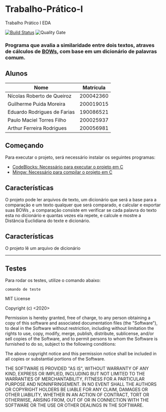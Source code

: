 # Trabalho-Prático-I
Trabalho Prático I EDA

[![Build Status](https://travis-ci.org/condessalovelace/mavenquickstart.svg?branch=master)](https://travis-ci.org/condessalovelace/mavenquickstart) ![Quality Gate](https://sonarcloud.io/api/project_badges/measure?project=br.com%3Amavenquickstart&metric=alert_status)

### Programa que avalia a similaridade entre dois textos, atraves de cálculos de [BOWs](https://en.wikipedia.org/wiki/Bag-of-words_model), com base em um dicionário de palavras comum.

## Alunos


Nome                            | Matrícula  |
--------------------------------|------------|
Nícolas Roberto de Queiroz      | 200042360  |
Guilherme Puida Moreira         | 200019015  |
Eduardo Rodrigues de Farias     | 190086521  |
Paulo Maciel Torres Filho       | 200025937  |
Arthur Ferreira Rodrigues       | 200056981  |


## Começando

Para executar o projeto, será necessário instalar os seguintes programas:

- [CodeBlocks: Necessário para executar o projeto em C](https://www.codeblocks.org/downloads/)
- [Mingw: Necessário para compilar o projeto em C](https://sourceforge.net/projects/mingw-w64/)




## Características

O projeto pode ler arquivos de texto, um dicionário que será a base para a comparação e um texto qualquer que será comparado, e calcular e exportar suas BOWs , a comparação
consiste em verificar se cada palavra do texto esta no dicionário e quantas vezes ela repete, e calcule e mostre a Distância Euclidiana do texte e dicionário.

## Características

O projeto lê um arquivo  de  dicionário


---------------------------------------------------------------------------------------------------------------------------------------------------------------------------------

## Testes

Para rodar os testes, utilize o comando abaixo:

```
comando de teste
```

MIT License

Copyright (c) <2020> <Seu Nome>

Permission is hereby granted, free of charge, to any person obtaining a copy
of this software and associated documentation files (the "Software"), to deal
in the Software without restriction, including without limitation the rights
to use, copy, modify, merge, publish, distribute, sublicense, and/or sell
copies of the Software, and to permit persons to whom the Software is
furnished to do so, subject to the following conditions:

The above copyright notice and this permission notice shall be included in all
copies or substantial portions of the Software.

THE SOFTWARE IS PROVIDED "AS IS", WITHOUT WARRANTY OF ANY KIND, EXPRESS OR
IMPLIED, INCLUDING BUT NOT LIMITED TO THE WARRANTIES OF MERCHANTABILITY,
FITNESS FOR A PARTICULAR PURPOSE AND NONINFRINGEMENT. IN NO EVENT SHALL THE
AUTHORS OR COPYRIGHT HOLDERS BE LIABLE FOR ANY CLAIM, DAMAGES OR OTHER
LIABILITY, WHETHER IN AN ACTION OF CONTRACT, TORT OR OTHERWISE, ARISING FROM,
OUT OF OR IN CONNECTION WITH THE SOFTWARE OR THE USE OR OTHER DEALINGS IN THE
SOFTWARE.
